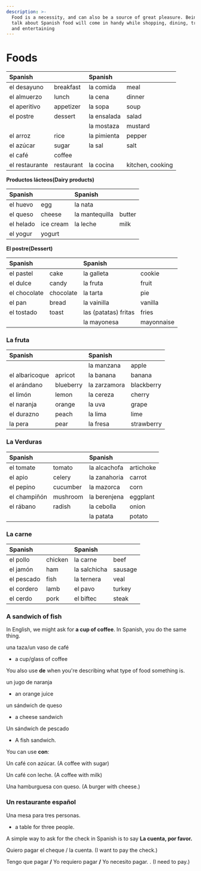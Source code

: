 ```yaml
---
description: >-
  Food is a necessity, and can also be a source of great pleasure. Being able to
  talk about Spanish food will come in handy while shopping, dining, traveling,
  and entertaining
---
```


# Foods



| Spanish |  | Spanish |  |
| :--- | :--- | :--- | :--- |
| el desayuno | breakfast | la comida | meal |
| el almuerzo | lunch | la cena | dinner |
| el aperitivo | appetizer | la sopa | soup |
| el postre | dessert | la ensalada | salad |
|  |  | la mostaza | mustard |
| el arroz | rice | la pimienta | pepper |
| el azúcar | sugar | la sal | salt |
| el café | coffee |  |  |
| el restaurante | restaurant | la cocina | kitchen, cooking |

**Productos lácteos\(Dairy products\)**

| Spanish |  | Spanish |  |
| :--- | :--- | :--- | :--- |
| el huevo | egg | la nata |  |
| el queso | cheese | la mantequilla | butter |
| el helado | ice cream | la leche | milk |
| el yogur | yogurt |  |  |

**El postre\(Dessert\)**

| Spanish |  | Spanish |  |
| :--- | :--- | :--- | :--- |
| el pastel | cake | la galleta | cookie |
| el dulce | candy | la fruta | fruit |
| el chocolate | chocolate | la tarta | pie |
| el pan | bread | la vainilla | vanilla |
| el tostado | toast | las \(patatas\) fritas | fries |
|  |  | la mayonesa | mayonnaise |

### La fruta

| Spanish |  | Spanish |  |
| :--- | :--- | :--- | :--- |
|  |  | la manzana | apple |
| el albaricoque | apricot | la banana | banana |
| el arándano | blueberry | la zarzamora | blackberry |
| el limón | lemon | la cereza | cherry |
| el naranja | orange | la uva | grape |
| el durazno | peach | la lima | lime |
| la pera | pear | la fresa | strawberry |

### La Verduras

| Spanish |  | Spanish |  |
| :--- | :--- | :--- | :--- |
| el tomate | tomato | la alcachofa | artichoke |
| el apio | celery | la zanahoria | carrot |
| el pepino | cucumber | la mazorca | corn |
| el champiñón | mushroom | la berenjena | eggplant |
| el rábano | radish | la cebolla | onion |
|  |  | la patata | potato |

### La carne

| Spanish |  | Spanish |  |
| :--- | :--- | :--- | :--- |
| el pollo | chicken | la carne | beef |
| el jamón | ham | la salchicha | sausage |
| el pescado | fish | la ternera | veal |
| el cordero | lamb | el pavo | turkey |
| el cerdo | pork | el biftec | steak |

### A sandwich of fish

In English, we might ask for **a cup of coffee**. In Spanish, you do the same thing.

una taza/un vaso de café

* a cup/glass of coffee

You also use **de** when you're describing what type of food something is.

un jugo de naranja

* an orange juice

un sándwich de queso

* a cheese sandwich

Un sándwich de pescado

* A fish sandwich.

You can use **con**:

Un café con azúcar. \(A coffee with sugar\)

Un café con leche. \(A coffee with milk\)

Una hamburguesa con queso. \(A burger with cheese.\)

### Un restaurante español

Una mesa para tres personas.

* a table for three people.

A simple way to ask for the check in Spanish is to say **La cuenta, por favor.**

Quiero pagar el cheque / la cuenta. \(I want to pay the check.\)

Tengo que pagar **/** Yo requiero pagar **/** Yo necesito pagar. . \(I need to pay.\)

